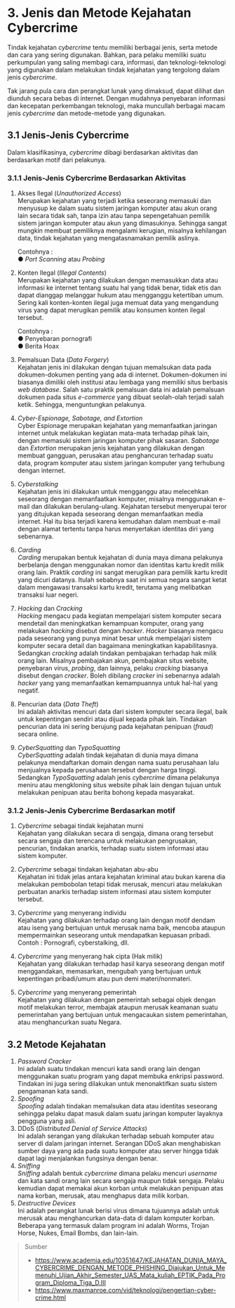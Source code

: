 # 3. Jenis dan Metode Kejahatan Cybercrime

Tindak kejahatan _cybercrime_ tentu memiliki berbagai jenis, serta metode dan cara yang sering digunakan. Bahkan, para pelaku memiliki suatu perkumpulan yang saling membagi cara, informasi, dan teknologi-teknologi yang digunakan dalam melakukan tindak kejahatan yang tergolong dalam jenis _cybercrime_. 

Tak jarang pula cara dan perangkat lunak yang dimaksud, dapat dilihat dan diunduh secara bebas di internet. Dengan mudahnya penyebaran informasi dan kecepatan perkembangan teknologi, maka muncullah berbagai macam jenis _cybercrime_ dan metode-metode yang digunakan.  

## 3.1 Jenis-Jenis Cybercrime

Dalam klasifikasinya, _cybercrime_ dibagi berdasarkan aktivitas dan berdasarkan motif dari pelakunya.  

### 3.1.1 Jenis-Jenis Cybercrime Berdasarkan Aktivitas

1.	Akses Ilegal (_Unauthorized Access_)  
Merupakan kejahatan yang terjadi ketika seseorang memasuki dan menyusup ke dalam suatu sistem jaringan komputer atau akun orang lain secara tidak sah, tanpa izin atau tanpa sepengetahuan pemilik sistem jaringan komputer atau akun yang dimasukinya. Sehingga sangat mungkin membuat pemiliknya mengalami kerugian, misalnya kehilangan data, tindak kejahatan yang mengatasnamakan pemilik aslinya. 

	Contohnya :  
●	_Port Scanning_ atau _Probing_

2.	Konten Ilegal (_Illegal Contents_)  
Merupakan kejahatan yang dilakukan dengan memasukkan data atau informasi ke internet tentang suatu hal yang tidak benar, tidak etis dan dapat dianggap melanggar hukum atau mengganggu ketertiban umum. Sering kali konten-konten ilegal juga memuat data yang mengandung virus yang dapat merugikan pemilik atau konsumen konten ilegal tersebut.

	Contohnya :  
●	Penyebaran pornografi  
●	Berita Hoax  

3.	Pemalsuan Data (_Data Forgery_)  
Kejahatan jenis ini dilakukan dengan tujuan memalsukan data pada dokumen-dokumen penting yang ada di internet. Dokumen-dokumen ini biasanya dimiliki oleh institusi atau lembaga yang memiliki situs berbasis _web database_. Salah satu praktik pemalsuan data ini adalah pemalsuan dokumen pada situs _e-commerce_ yang dibuat seolah-olah terjadi salah ketik. Sehingga, menguntungkan pelakunya.

4.	_Cyber-Espionage, Sabotage, and Extortion_  
Cyber Espionage merupakan kejahatan yang memanfaatkan jaringan internet untuk melakukan kegiatan mata-mata terhadap pihak lain, dengan memasuki sistem jaringan komputer pihak sasaran.
_Sabotage_ dan _Extortion_ merupakan jenis kejahatan yang dilakukan dengan membuat gangguan, perusakan atau penghancuran terhadap suatu data, program komputer atau sistem jaringan komputer yang terhubung dengan internet.

5.	_Cyberstalking_  
Kejahatan jenis ini dilakukan untuk mengganggu atau melecehkan seseorang dengan memanfaatkan komputer, misalnya menggunakan e-mail dan dilakukan berulang-ulang. Kejahatan tersebut menyerupai teror yang ditujukan kepada seseorang dengan memanfaatkan media internet. Hal itu bisa terjadi karena kemudahan dalam membuat e-mail dengan alamat tertentu tanpa harus menyertakan identitas diri yang sebenarnya.

6.	_Carding_  
_Carding_ merupakan bentuk kejahatan di dunia maya dimana pelakunya berbelanja dengan menggunakan nomor dan identitas kartu kredit milik orang lain. Praktik _carding_ ini sangat merugikan para pemilik kartu kredit yang dicuri datanya. Itulah sebabnya saat ini semua negara sangat ketat dalam mengawasi transaksi kartu kredit, terutama yang melibatkan transaksi luar negeri.

7.	_Hacking_ dan _Cracking_  
_Hacking_ mengacu pada kegiatan mempelajari sistem komputer secara mendetail dan meningkatkan kemampuan komputer, orang yang melakukan _hacking_ disebut dengan _hacker_. 
_Hacker_ biasanya mengacu pada seseorang yang punya minat besar untuk mempelajari sistem komputer secara detail dan bagaimana meningkatkan kapabilitasnya.  
Sedangkan _cracking_ adalah tindakan pembajakan terhadap hak milik orang lain. Misalnya pembajakan akun, pembajakan situs website, penyebaran virus, _probing_, dan lainnya, pelaku _cracking_ biasanya disebut dengan _cracker_.
Boleh dibilang _cracker_ ini sebenarnya adalah _hacker_ yang yang memanfaatkan kemampuannya untuk hal-hal yang negatif.  

8.	Pencurian data (_Data Theft_)  
Ini adalah aktivitas mencuri data dari sistem komputer secara ilegal, baik untuk kepentingan sendiri atau dijual kepada pihak lain. Tindakan pencurian data ini sering berujung pada kejahatan penipuan (_fraud_) secara online.

9.	_CyberSquatting_ dan _TypoSquatting_  
_CyberSquatting_ adalah tindak kejahatan di dunia maya dimana pelakunya mendaftarkan domain dengan nama suatu perusahaan lalu menjualnya kepada perusahaan tersebut dengan harga tinggi.
Sedangkan _TypoSquatting_ adalah jenis _cybercrime_ dimana pelakunya meniru atau mengkloning situs website pihak lain dengan tujuan untuk melakukan penipuan atau berita bohong kepada masyarakat.  

### 3.1.2 Jenis-Jenis Cybercrime Berdasarkan motif

1.	_Cybercrime_ sebagai tindak kejahatan murni  
Kejahatan yang dilakukan secara di sengaja, dimana orang tersebut secara sengaja dan terencana untuk melakukan pengrusakan, pencurian, tindakan anarkis, terhadap suatu sistem informasi atau sistem komputer.  

2.	_Cybercrime_ sebagai tindakan kejahatan abu-abu  
Kejahatan ini tidak jelas antara kejahatan kriminal atau bukan karena dia melakukan pembobolan tetapi tidak merusak, mencuri atau melakukan perbuatan anarkis terhadap sistem informasi atau sistem komputer tersebut.  

3.	_Cybercrime_ yang menyerang individu  
Kejahatan yang dilakukan terhadap orang lain dengan motif dendam atau iseng yang bertujuan untuk merusak nama baik, mencoba ataupun mempermainkan seseorang untuk mendapatkan kepuasan pribadi.  
Contoh : Pornografi, cyberstalking, dll.  

4.	_Cybercrime_ yang menyerang hak cipta (Hak milik)  
Kejahatan yang dilakukan terhadap hasil karya seseorang dengan motif menggandakan, memasarkan, mengubah yang bertujuan untuk kepentingan pribadi/umum atau pun demi materi/nonmateri.  

5.	_Cybercrime_ yang menyerang pemerintah  
Kejahatan yang dilakukan dengan pemerintah sebagai objek dengan motif melakukan terror, membajak ataupun merusak keamanan suatu pemerintahan yang bertujuan untuk mengacaukan sistem pemerintahan, atau menghancurkan suatu Negara.  

## 3.2 Metode Kejahatan
1. _Password Cracker_  
Ini adalah suatu tindakan mencuri kata sandi orang lain dengan menggunakan suatu program yang dapat membuka enkripsi password. Tindakan ini juga sering dilakukan untuk menonaktifkan suatu sistem pengamanan kata sandi.  
2. _Spoofing_  
_Spoofing_ adalah tindakan memalsukan data atau identitas seseorang sehingga pelaku dapat masuk dalam suatu jaringan komputer layaknya pengguna yang asli.
3. DDoS (_Distributed Denial of Service Attacks_)  
Ini adalah serangan yang dilakukan terhadap sebuah komputer atau server di dalam jaringan internet. Serangan DDoS akan menghabiskan sumber daya yang ada pada suatu komputer atau server hingga tidak dapat lagi menjalankan fungsinya dengan benar.
4. _Sniffing_  
_Sniffing_ adalah bentuk _cybercrime_ dimana pelaku mencuri _username_ dan kata sandi orang lain secara sengaja maupun tidak sengaja. Pelaku kemudian dapat memakai akun korban untuk melakukan penipuan atas nama korban, merusak, atau menghapus data milik korban.
5. _Destructive Devices_  
Ini adalah perangkat lunak berisi virus dimana tujuannya adalah untuk merusak atau menghancurkan data-data di dalam komputer korban. Beberapa yang termasuk dalam program ini adalah Worms, Trojan Horse, Nukes, Email Bombs, dan lain-lain. 

> Sumber  
> -	https://www.academia.edu/10351647/KEJAHATAN_DUNIA_MAYA_CYBERCRIME_DENGAN_METODE_PHISHING_Diajukan_Untuk_Memenuhi_Ujian_Akhir_Semester_UAS_Mata_kuliah_EPTIK_Pada_Program_Diploma_Tiga_D.III
> -	https://www.maxmanroe.com/vid/teknologi/pengertian-cyber-crime.html
